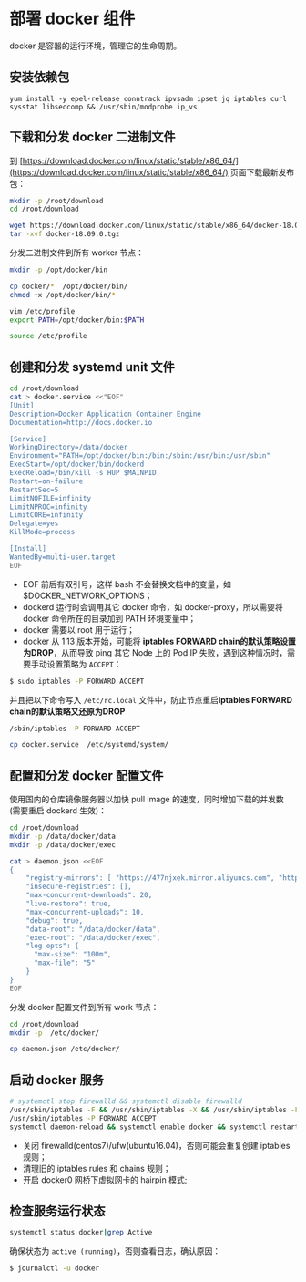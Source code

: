 

# 部署 docker 组件
 
docker 是容器的运行环境，管理它的生命周期。

## 安装依赖包

```
yum install -y epel-release conntrack ipvsadm ipset jq iptables curl sysstat libseccomp && /usr/sbin/modprobe ip_vs
```


## 下载和分发 docker 二进制文件

到 [https://download.docker.com/linux/static/stable/x86_64/](https://download.docker.com/linux/static/stable/x86_64/) 页面下载最新发布包：

``` bash
mkdir -p /root/download
cd /root/download

wget https://download.docker.com/linux/static/stable/x86_64/docker-18.09.0.tgz
tar -xvf docker-18.09.0.tgz
```

分发二进制文件到所有 worker 节点：

``` bash
mkdir -p /opt/docker/bin

cp docker/*  /opt/docker/bin/
chmod +x /opt/docker/bin/*

vim /etc/profile
export PATH=/opt/docker/bin:$PATH

source /etc/profile

```

## 创建和分发 systemd unit 文件

``` bash
cd /root/download
cat > docker.service <<"EOF"
[Unit]
Description=Docker Application Container Engine
Documentation=http://docs.docker.io

[Service]
WorkingDirectory=/data/docker
Environment="PATH=/opt/docker/bin:/bin:/sbin:/usr/bin:/usr/sbin"
ExecStart=/opt/docker/bin/dockerd 
ExecReload=/bin/kill -s HUP $MAINPID
Restart=on-failure
RestartSec=5
LimitNOFILE=infinity
LimitNPROC=infinity
LimitCORE=infinity
Delegate=yes
KillMode=process

[Install]
WantedBy=multi-user.target
EOF

```
+ EOF 前后有双引号，这样 bash 不会替换文档中的变量，如 $DOCKER_NETWORK_OPTIONS；
+ dockerd 运行时会调用其它 docker 命令，如 docker-proxy，所以需要将 docker 命令所在的目录加到 PATH 环境变量中；
+ docker 需要以 root 用于运行；
+ docker 从 1.13 版本开始，可能将 **iptables FORWARD chain的默认策略设置为DROP**，从而导致 ping 其它 Node 上的 Pod IP 失败，遇到这种情况时，需要手动设置策略为 `ACCEPT`：

``` bash
$ sudo iptables -P FORWARD ACCEPT
```

并且把以下命令写入 `/etc/rc.local` 文件中，防止节点重启**iptables FORWARD chain的默认策略又还原为DROP**

``` bash
/sbin/iptables -P FORWARD ACCEPT
```

``` bash
cp docker.service  /etc/systemd/system/
```

## 配置和分发 docker 配置文件

使用国内的仓库镜像服务器以加快 pull image 的速度，同时增加下载的并发数 (需要重启 dockerd 生效)：

``` bash
cd /root/download
mkdir -p /data/docker/data
mkdir -p /data/docker/exec

cat > daemon.json <<EOF
{
    "registry-mirrors": [ "https://477njxek.mirror.aliyuncs.com", "https://registry.docker-cn.com/", "https://hub-mirror.c.163.com", "https://docker.mirrors.ustc.edu.cn"],
    "insecure-registries": [],
    "max-concurrent-downloads": 20,
    "live-restore": true,
    "max-concurrent-uploads": 10,
    "debug": true,
    "data-root": "/data/docker/data",
    "exec-root": "/data/docker/exec",
    "log-opts": {
      "max-size": "100m",
      "max-file": "5"
    }
}
EOF

```

分发 docker 配置文件到所有 work 节点：

``` bash
cd /root/download
mkdir -p  /etc/docker/

cp daemon.json /etc/docker/
```

## 启动 docker 服务

``` bash
# systemctl stop firewalld && systemctl disable firewalld
/usr/sbin/iptables -F && /usr/sbin/iptables -X && /usr/sbin/iptables -F -t nat && /usr/sbin/iptables -X -t nat
/usr/sbin/iptables -P FORWARD ACCEPT
systemctl daemon-reload && systemctl enable docker && systemctl restart docker
```
+ 关闭 firewalld(centos7)/ufw(ubuntu16.04)，否则可能会重复创建 iptables 规则；
+ 清理旧的 iptables rules 和 chains 规则；
+ 开启 docker0 网桥下虚拟网卡的 hairpin 模式;

## 检查服务运行状态

``` bash
systemctl status docker|grep Active
```

确保状态为 `active (running)`，否则查看日志，确认原因：

``` bash
$ journalctl -u docker
```
